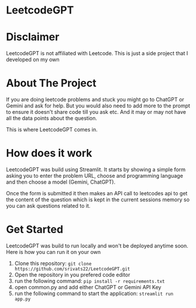 # LeetcodeGPT

# Disclaimer

LeetcodeGPT is not affiliated with Leetcode. This is just a side project that I developed on my own

# About The Project

If you are doing leetcode problems and stuck you might go to ChatGPT or Gemini and ask for help.
But you would also need to add more to the prompt to ensure it doesn't share code till you ask etc. And it may or may not have all the data points about the question.

This is where LeetcodeGPT comes in.

# How does it work

LeetcodeGPT was build using Streamlit. It starts by showing a simple form asking you to enter the problem URL, choose and programming language and then choose a model (Gemini, ChatGPT).

Once the form is submitted it then makes an API call to leetcodes api to get the content of the question which is kept in the current sessions memory so you can ask questions related to it.

# Get Started

LeetcodeGPT was build to run locally and won't be deployed anytime soon. Here is how you can run it on your own

1. Clone this repository:
   ```git clone https://github.com/srivats22/LeetcodeGPT.git```
2. Open the repository in you prefered code editor
3. run the following command: ```pip install -r requirements.txt```
4. open common.py and add either ChatGPT or Gemini API Key
5. run the following command to start the application: ```streamlit run app.py```
